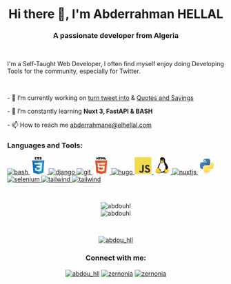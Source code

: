 <h1 align="center">Hi there 👋, I'm Abderrahman HELLAL</h1>
<h3 align="center">A passionate developer from Algeria</h3>
<br>

I'm a Self-Taught Web Developer, I often find myself enjoy doing Developing Tools for the community, especially for Twitter.

<br>


\- 🔭 I’m currently working on [turn tweet into](https://www.turntweetinto.com/) & [Quotes and Sayings](https://quotesandsayings.net/authors/)

\- 🌱 I’m constantly learning **Nuxt 3, FastAPI & BASH**

\- 📫 How to reach me [abderrahmane@elhellal.com](mailto:abderrahmane@elhellal.com)

<h3 align="left">Languages and Tools:</h3>
<p align="left"> <a href="https://www.gnu.org/software/bash/" target="_blank" rel="noreferrer"> <img src="https://www.vectorlogo.zone/logos/gnu_bash/gnu_bash-official.svg" alt="bash" width="40" height="40"/> </a> <a href="https://www.w3schools.com/css/" target="_blank" rel="noreferrer"> <img src="https://raw.githubusercontent.com/devicons/devicon/master/icons/css3/css3-original-wordmark.svg" alt="css3" width="40" height="40"/> </a> <a href="https://www.djangoproject.com/" target="_blank" rel="noreferrer"> <img src="https://cdn.worldvectorlogo.com/logos/django.svg" alt="django" width="40" height="40"/> </a> <a href="https://git-scm.com/" target="_blank" rel="noreferrer"> <img src="https://www.vectorlogo.zone/logos/git-scm/git-scm-icon.svg" alt="git" width="40" height="40"/> </a> <a href="https://www.w3.org/html/" target="_blank" rel="noreferrer"> <img src="https://raw.githubusercontent.com/devicons/devicon/master/icons/html5/html5-original-wordmark.svg" alt="html5" width="40" height="40"/> </a> <a href="https://gohugo.io/" target="_blank" rel="noreferrer"> <img src="https://api.iconify.design/logos-hugo.svg" alt="hugo" width="40" height="40"/> </a> <a href="https://developer.mozilla.org/en-US/docs/Web/JavaScript" target="_blank" rel="noreferrer"> <img src="https://raw.githubusercontent.com/devicons/devicon/master/icons/javascript/javascript-original.svg" alt="javascript" width="40" height="40"/> </a> <a href="https://www.linux.org/" target="_blank" rel="noreferrer"> <img src="https://raw.githubusercontent.com/devicons/devicon/master/icons/linux/linux-original.svg" alt="linux" width="40" height="40"/> </a> <a href="https://nuxtjs.org/" target="_blank" rel="noreferrer"> <img src="https://www.vectorlogo.zone/logos/nuxtjs/nuxtjs-icon.svg" alt="nuxtjs" width="40" height="40"/> </a> <a href="https://www.python.org" target="_blank" rel="noreferrer"> <img src="https://raw.githubusercontent.com/devicons/devicon/master/icons/python/python-original.svg" alt="python" width="40" height="40"/> </a> <a href="https://www.selenium.dev" target="_blank" rel="noreferrer"> <img src="https://raw.githubusercontent.com/detain/svg-logos/780f25886640cef088af994181646db2f6b1a3f8/svg/selenium-logo.svg" alt="selenium" width="40" height="40"/> </a> <a href="https://tailwindcss.com/" target="_blank" rel="noreferrer"> <img src="https://www.vectorlogo.zone/logos/tailwindcss/tailwindcss-icon.svg" alt="tailwind" width="40" height="40"/> </a> <a href="https://fastapi.tiangolo.com/" target="_blank" rel="noreferrer"> <img src="https://cdn.worldvectorlogo.com/logos/fastapi-1.svg" alt="tailwind" width="40" height="40"/> </a></p>

<br/>
<p align="center">
<img src="https://github-readme-stats.vercel.app/api?username=abdouhl&show_icons=true&locale=en&theme=dark" alt="abdouhl" />
<br>
<img src="https://github-readme-streak-stats.herokuapp.com/?user=abdouhl&theme=dark" alt="abdouhl" />
</p>

<br>
<p align="center">
 <a href="https://twitter.com/abdou_hll" target="blank">
 <img src="https://img.shields.io/twitter/follow/abdou_hll?logo=twitter&style=for-the-badge" alt="abdou_hll" />
 </a>
</p>
<h3 align="center">Connect with me:</h3>
<p align="center">
<a href="https://twitter.com/abdou_hll" target="blank"><img align="center" src="https://cdn.jsdelivr.net/npm/simple-icons@3.0.1/icons/twitter.svg" alt="abdou_hll" height="30" width="40" /></a>
<a href="https://linkedin.com/in/abderrahmane-hellal-8197771b8" target="blank"><img align="center" src="https://cdn.jsdelivr.net/npm/simple-icons@3.0.1/icons/linkedin.svg" alt="zernonia" height="30" width="40" /></a>
<a href="https://github.com/abdouhl" target="blank"><img align="center" src="https://cdn.jsdelivr.net/npm/simple-icons@3.13.0/icons/github.svg" alt="zernonia" height="30" width="40" /></a>
</p>
